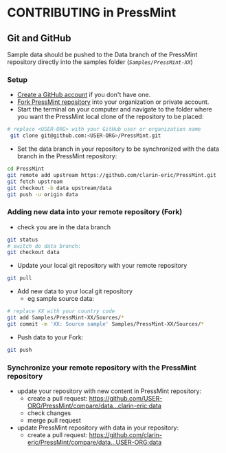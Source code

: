 # CONTRIBUTING in PressMint

## Git and GitHub

Sample data should be pushed to the Data branch of the PressMint repository directly into the samples folder
(*`Samples/PressMint-XX`*)

### Setup

- [Create a GitHub account](https://github.com/signup) if you don't have one.
- [Fork PressMint repository](https://github.com/clarin-eric/PressMint/fork) into your organization or private account.
- Start the terminal on your computer and navigate to the folder where you want the PressMint local clone of the repository to be placed:

```bash
# replace <USER-ORG> with your GitHub user or organization name
 git clone git@github.com:<USER-ORG>/PressMint.git
```

- Set the data branch in your repository to be synchronized with the data branch in the PressMint repository:

```bash
cd PressMint
git remote add upstream https://github.com/clarin-eric/PressMint.git
git fetch upstream
git checkout -b data upstream/data
git push -u origin data
```

### Adding new data into your remote repository (Fork)
- check you are in the data branch

```bash
git status
# switch do data branch:
git checkout data
```
- Update your local git repository with your remote repository

```bash
git pull
```

- Add new data to your local git repository
  - eg sample source data:  

```bash
# replace XX with your country code
git add Samples/PressMint-XX/Sources/*
git commit -m 'XX: Source sample' Samples/PressMint-XX/Sources/*
```

- Push data to your Fork:

```bash
git push
```

### Synchronize your remote repository with the PressMint repository

- update your repository with new content in PressMint repository:
  - create a pull request: https://github.com/USER-ORG/PressMint/compare/data...clarin-eric:data
  - check changes
  - merge pull request
- update PressMint repository with data in your repository:
  - create a pull request: https://github.com/clarin-eric/PressMint/compare/data...USER-ORG:data





